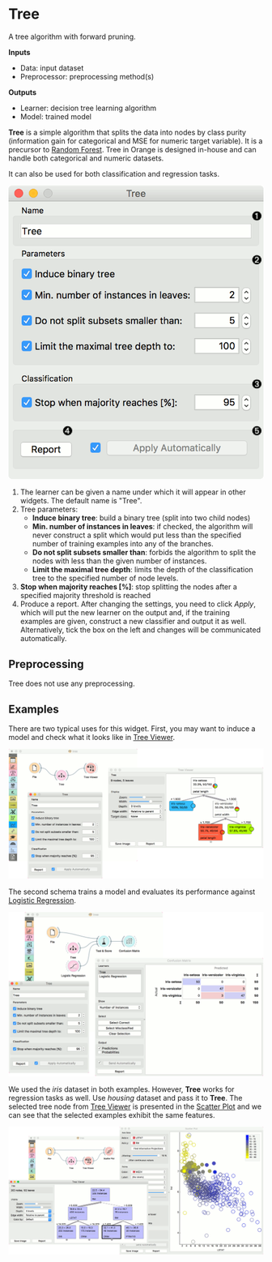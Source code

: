 Tree
====

A tree algorithm with forward pruning.

**Inputs**

- Data: input dataset
- Preprocessor: preprocessing method(s)

**Outputs**

- Learner: decision tree learning algorithm
- Model: trained model

**Tree** is a simple algorithm that splits the data into nodes by class purity (information gain for categorical and MSE for numeric target variable). It is a precursor to [Random Forest](../model/randomforest.md). Tree in Orange is designed in-house and can handle both categorical and numeric datasets.

It can also be used for both classification and regression tasks.

![](images/Tree-stamped.png)

1. The learner can be given a name under which it will appear in other widgets. The default name is "Tree".
2. Tree parameters:
   - **Induce binary tree**: build a binary tree (split into two child nodes)
   - **Min. number of instances in leaves**: if checked, the algorithm will never construct a split which would put less than the specified number of training examples into any of the branches.
   - **Do not split subsets smaller than**: forbids the algorithm to split the nodes with less than the given number of instances.
   - **Limit the maximal tree depth**: limits the depth of the classification tree to the specified number of node levels.
3. **Stop when majority reaches [%]**: stop splitting the nodes after a specified majority threshold is reached
4. Produce a report. After changing the settings, you need to click *Apply*, which will put the new learner on the output and, if the training examples are given, construct a new classifier and output it as well. Alternatively, tick the box on the left and changes will be communicated automatically.

Preprocessing
-------------

Tree does not use any preprocessing.

Examples
--------

There are two typical uses for this widget. First, you may want to induce a model and check what it looks like in [Tree Viewer](../visualize/treeviewer.md).

![](images/Tree-classification-visualize.png)

The second schema trains a model and evaluates its performance against [Logistic Regression](../model/logisticregression.md).

![](images/Tree-classification-model.png)

We used the *iris* dataset in both examples. However, **Tree** works for regression tasks as well. Use *housing* dataset and pass it to **Tree**. The selected tree node from [Tree Viewer](../visualize/treeviewer.md) is presented in the [Scatter Plot](../visualize/scatterplot.md) and we can see that the selected examples exhibit the same features.

![](images/Tree-regression-subset.png)
